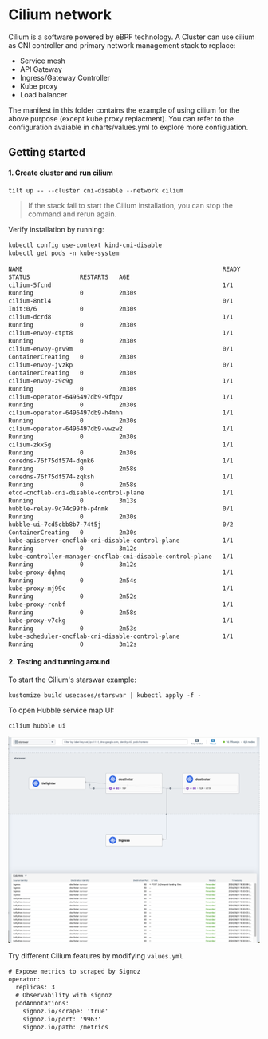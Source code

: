 # Cilium network


Cilium is a software powered by eBPF technology. A Cluster can use cilium as CNI controller and primary network management stack to replace:
- Service mesh
- API Gateway 
- Ingress/Gateway Controller
- Kube proxy
- Load balancer

The manifest in this folder contains the example of using cilium for the above purpose (except kube proxy replacment). You can refer to the configuration avaiable in charts/values.yml to explore more configuation.


## Getting started

#### 1. Create cluster and run cilium

```shell
tilt up -- --cluster cni-disable --network cilium
```

> If the stack fail to start the Cilium installation, you can stop the command and rerun again.

Verify installation by running:

```shell
kubectl config use-context kind-cni-disable
kubectl get pods -n kube-system

NAME                                                        READY   STATUS              RESTARTS   AGE
cilium-5fcnd                                                1/1     Running             0          2m30s
cilium-8ntl4                                                0/1     Init:0/6            0          2m30s
cilium-dcrd8                                                1/1     Running             0          2m30s
cilium-envoy-ctpt8                                          1/1     Running             0          2m30s
cilium-envoy-grv9m                                          0/1     ContainerCreating   0          2m30s
cilium-envoy-jvzkp                                          0/1     ContainerCreating   0          2m30s
cilium-envoy-z9c9g                                          1/1     Running             0          2m30s
cilium-operator-6496497db9-9fqpv                            1/1     Running             0          2m30s
cilium-operator-6496497db9-h4mhn                            1/1     Running             0          2m30s
cilium-operator-6496497db9-vwzw2                            1/1     Running             0          2m30s
cilium-zkx5g                                                1/1     Running             0          2m30s
coredns-76f75df574-dqnk6                                    1/1     Running             0          2m58s
coredns-76f75df574-zqksh                                    1/1     Running             0          2m58s
etcd-cncflab-cni-disable-control-plane                      1/1     Running             0          3m13s
hubble-relay-9c74c99fb-p4nmk                                0/1     Running             0          2m30s
hubble-ui-7cd5cbb8b7-74t5j                                  0/2     ContainerCreating   0          2m30s
kube-apiserver-cncflab-cni-disable-control-plane            1/1     Running             0          3m12s
kube-controller-manager-cncflab-cni-disable-control-plane   1/1     Running             0          3m12s
kube-proxy-dqhmq                                            1/1     Running             0          2m54s
kube-proxy-mj99c                                            1/1     Running             0          2m52s
kube-proxy-rcnbf                                            1/1     Running             0          2m58s
kube-proxy-v7ckg                                            1/1     Running             0          2m53s
kube-scheduler-cncflab-cni-disable-control-plane            1/1     Running             0          3m12s
```

#### 2. Testing and tunning around

To start the Cilium's starswar example:
```shell
kustomize build usecases/starswar | kubectl apply -f -
```

To open Hubble service map UI:
```shell
cilium hubble ui
```

![Hubble UI](./assets/hubble-ui.png)

Try different Cilium features by modifying `values.yml`

```shell
# Expose metrics to scraped by Signoz
operator:
  replicas: 3
  # Observability with signoz
  podAnnotations:
    signoz.io/scrape: 'true'
    signoz.io/port: '9963'
    signoz.io/path: /metrics
```